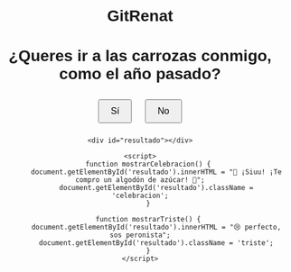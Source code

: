 # GitRenat
<!DOCTYPE html>
<html lang="es">
<head>
    <meta charset="UTF-8">
    <meta name="viewport" content="width=device-width, initial-scale=1.0">
    <title>¿Queres ir a las carrozas conmigo, como el año pasado?</title>
    <style>
        body {
            font-family: Arial, sans-serif;
            text-align: center;
            margin-top: 50px;
        }
        button {
            padding: 10px 20px;
            font-size: 16px;
            margin: 10px;
            cursor: pointer;
        }
        #resultado {
            margin-top: 20px;
            font-size: 24px;
        }
        .celebracion {
            color: green;
        }
        .triste {
            color: blue;
        }
    </style>
</head>
<body>
    <h1>¿Queres ir a las carrozas conmigo, como el año pasado?</h1>
    <button onclick="mostrarCelebracion()">Sí</button>
    <button onclick="mostrarTriste()">No</button>

    <div id="resultado"></div>

    <script>
        function mostrarCelebracion() {
            document.getElementById('resultado').innerHTML = "🎉 ¡Siuu! ¡Te compro un algodón de azúcar! 🎉";
            document.getElementById('resultado').className = 'celebracion';
        }

        function mostrarTriste() {
            document.getElementById('resultado').innerHTML = "😢 perfecto, sos peronista";
            document.getElementById('resultado').className = 'triste';
        }
    </script>
</body>
</html>
